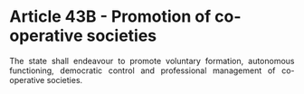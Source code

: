 # Article 43B - Promotion of co-operative societies

<div style="text-align: justify">The state shall endeavour to promote voluntary formation, autonomous functioning, democratic control and professional management of co-operative societies.</div>